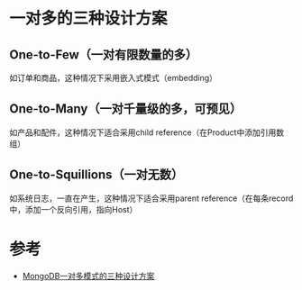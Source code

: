 # 一对多的三种设计方案

## One-to-Few（一对有限数量的多）
如订单和商品，这种情况下采用嵌入式模式（embedding）


## One-to-Many（一对千量级的多，可预见）
如产品和配件，这种情况下适合采用child reference（在Product中添加引用数组）


## One-to-Squillions（一对无数）
如系统日志，一直在产生，这种情况下适合采用parent reference（在每条record中，添加一个反向引用，指向Host）



# 参考
* [MongoDB一对多模式的三种设计方案](https://blog.csdn.net/Justinjiang1314/article/details/80771449)
